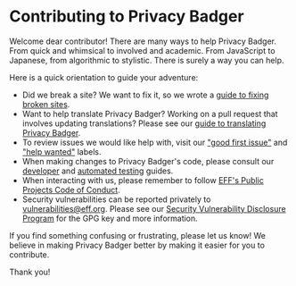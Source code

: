 # Contributing to Privacy Badger

Welcome dear contributor! There are many ways to help Privacy Badger. From
quick and whimsical to involved and academic. From JavaScript to Japanese, from
algorithmic to stylistic. There is surely a way you can help.

Here is a quick orientation to guide your adventure:

* Did we break a site? We want to fix it,
  so we wrote a [guide to fixing broken sites](/doc/fixing-broken-sites.md).
* Want to help translate Privacy Badger? Working on a pull request that
  involves updating translations?
  Please see our [guide to translating Privacy Badger](/doc/Translation.md).
* To review issues we would like help with, visit our
  ["good first issue"](https://github.com/EFForg/privacybadger/labels/good%20first%20issue)
  and
  ["help wanted"](https://github.com/EFForg/privacybadger/labels/help%20wanted)
  labels.
* When making changes to Privacy Badger's code, please consult our [developer](/doc/develop.md) and [automated testing](/doc/tests.md) guides.
* When interacting with us, please remember to follow [EFF's Public Projects Code of Conduct](https://www.eff.org/pages/eppcode).
* Security vulnerabilities can be reported privately to
  [vulnerabilities@eff.org](mailto:vulnerabilities@eff.org). Please see our
  [Security Vulnerability Disclosure Program](https://www.eff.org/security)
  for the GPG key and more information.
<!---
* This short overview of Privacy Badger's architecture can help put things in perspective.
* Developer setup and debugging.
-->

If you find something confusing or frustrating, please let us know!
We believe in making Privacy Badger better by making it easier for you to contribute.

Thank you!

